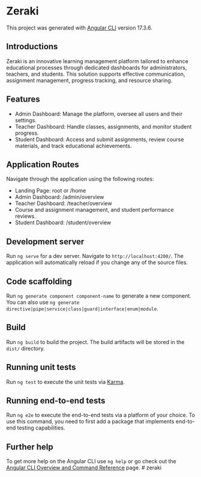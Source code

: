 # Zeraki

This project was generated with [Angular CLI](https://github.com/angular/angular-cli) version 17.3.6.

## Introductions

Zeraki is an innovative learning management platform tailored to enhance educational processes through dedicated dashboards for administrators, teachers, and students. This solution supports effective communication, assignment management, progress tracking, and resource sharing.

## Features

- Admin Dashboard: Manage the platform, oversee all users and their settings.
- Teacher Dashboard: Handle classes, assignments, and monitor student progress.
- Student Dashboard: Access and submit assignments, review course materials, and track educational achievements.

## Application Routes

Navigate through the application using the following routes:

- Landing Page: root or /home
- Admin Dashboard: /admin/overview
- Teacher Dashboard: /teacher/overview
- Course and assignment management, and student performance reviews.
- Student Dashboard: /student/overview

## Development server

Run `ng serve` for a dev server. Navigate to `http://localhost:4200/`. The application will automatically reload if you change any of the source files.

## Code scaffolding

Run `ng generate component component-name` to generate a new component. You can also use `ng generate directive|pipe|service|class|guard|interface|enum|module`.

## Build

Run `ng build` to build the project. The build artifacts will be stored in the `dist/` directory.

## Running unit tests

Run `ng test` to execute the unit tests via [Karma](https://karma-runner.github.io).

## Running end-to-end tests

Run `ng e2e` to execute the end-to-end tests via a platform of your choice. To use this command, you need to first add a package that implements end-to-end testing capabilities.

## Further help

To get more help on the Angular CLI use `ng help` or go check out the [Angular CLI Overview and Command Reference](https://angular.io/cli) page.
#   z e r a k i 
 
 